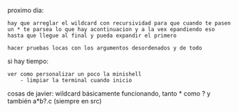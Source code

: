 proximo dia:

	hay que arreglar el wildcard con recursividad para que cuando te pasen un * te parsea lo que hay acontinuacion y a la vex epandiendo eso hasta que llegue al final y pueda expandir el primero

	hacer pruebas locas con los argumentos desordenados y de todo
	


si hay tiempo:

	ver como personalizar un poco la minishell
		- limpiar la terminal cuando inicio
		


cosas de javier:
	wildcard básicamente funcionando, tanto * como ? y también a*b?.c (siempre en src)
